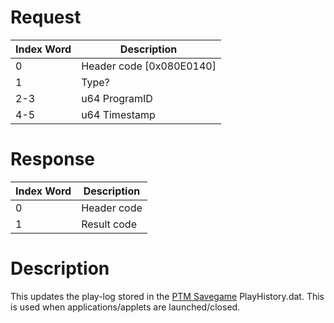 # Request

| Index Word | Description                |
|------------|----------------------------|
| 0          | Header code \[0x080E0140\] |
| 1          | Type?                      |
| 2-3        | u64 ProgramID              |
| 4-5        | u64 Timestamp              |

# Response

| Index Word | Description |
|------------|-------------|
| 0          | Header code |
| 1          | Result code |

# Description

This updates the play-log stored in the [PTM
Savegame](PTM_Savegame "wikilink") PlayHistory.dat. This is used when
applications/applets are launched/closed.